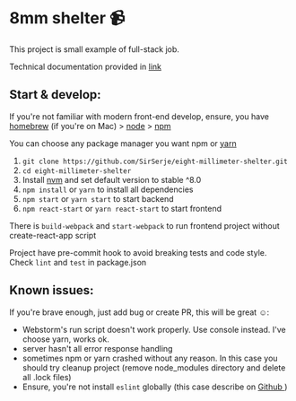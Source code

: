 # 8mm shelter 📹

This project is small example of full-stack job.

Technical documentation provided in [link](https://github.com/SirSerje/eight-millimeter-shelter/wiki/index)

## Start & develop:

If you're not familiar with modern front-end develop, ensure, you have 
[homebrew](https://brew.sh/) (if you're on Mac) > [node](https://nodejs.org/uk/download/package-manager/) > [npm](https://www.npmjs.com/get-npm)

You can choose any package manager you want npm or [yarn](https://yarnpkg.com/lang/en/docs/install/)

1. `git clone https://github.com/SirSerje/eight-millimeter-shelter.git`
2. `cd eight-millimeter-shelter`
3. Install [nvm](https://github.com/creationix/nvm) and set default version to stable ^8.0
4. `npm install` or `yarn` to install all dependencies
5. `npm start` or `yarn start` to start backend
6. `npm react-start` or `yarn react-start` to start frontend

There is `build-webpack` and `start-webpack` to run frontend project without create-react-app script

Project have pre-commit hook to avoid breaking tests and code style. Check `lint` and `test` in package.json

## Known issues:

If you're brave enough, just add bug or create PR, this will be great ☺️:

- Webstorm's run script doesn't work properly. Use console instead. I've choose yarn, works ok.
- server hasn't all error response handling
- sometimes npm or yarn crashed without any reason. In this case you should try cleanup project (remove node_modules directory and delete all .lock files)
- Ensure, you're not install `eslint` globally (this case describe on [Github
](https://github.com/eslint/eslint/issues/6732))
